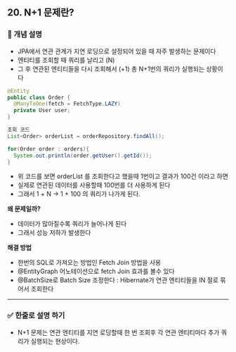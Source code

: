## 20. N+1 문제란?

### 🧠 개념 설명
- JPA에서 연관 관계가 지연 로딩으로 설정되어 있을 때 자주 발생하는 문제이다
- 엔티티를 조회할 때 쿼리를 날리고 (N)
- 그 후 연관된 엔티티들을 다시 조회해서 (+1) 총 N+1번의 쿼리가 실행되는 상황이다


```java
@Entity
public class Order {
  @ManyToOne(fetch = FetchType.LAZY)
  private User user;
}

조회 코드
List<Order> orderList = orderRepository.findAll();

for(Order order : orders){
  System.out.println(order.getUser().getId());
}

```
- 위 코드를 보면 orderList 를 조회한다고 했을때 1번이고 결과가 100건 이라고 하면
- 실제로 연관된 데이터를 사용할때 100번를 더 사용하게 된다
- 그래서 1 + N -> 1 + 100 의 쿼리가 나가게 된다.


**왜 문제일까?**
- 데이터가 많아질수록 쿼리가 늘어나게 된다
- 그래서 성능 저하가 발생한다

**해결 방법**
- 한번의 SQL로 가져오는 방법인 Fetch Join 방법을 사용
- @EntityGraph 어노테이션으로 fetch Join 효과를 볼수 있다
- @BatchSize로 Batch Size 조정한다 : Hibernate가 연관 엔티티들을 IN 절로 묶어서 조회한다

---
### ✅ 한줄로 설명 하기
- N+1 문제는 연관 엔티티를 지연 로딩할때 한 번 조회후 각 연관 엔티티마다 추가 쿼리가 실행되는 현상이다.
